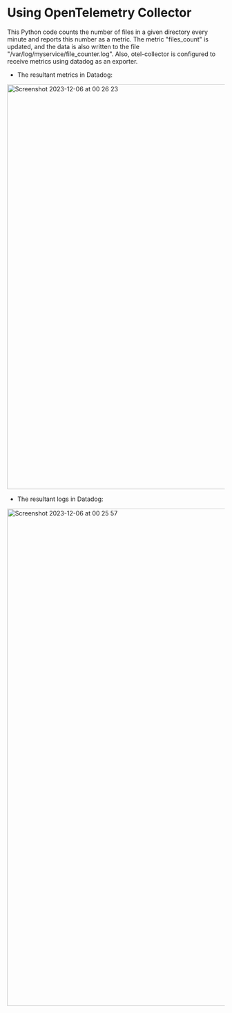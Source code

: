 # Using OpenTelemetry Collector 
This Python code counts the number of files in a given directory every minute and reports this number as a metric. The metric "files_count" is updated, and the data is also written to the file "/var/log/myservice/file_counter.log". Also, otel-collector is configured to receive metrics using datadog as an exporter.

- The resultant metrics in Datadog: 
<img width="936" alt="Screenshot 2023-12-06 at 00 26 23" src="https://github.com/KTsybak/Ramp-up-plan/assets/149802416/00446fdd-88ef-488e-ae1f-5d11ecf22754">

- The resultant logs in Datadog:
 <img width="1150" alt="Screenshot 2023-12-06 at 00 25 57" src="https://github.com/KTsybak/Ramp-up-plan/assets/149802416/5d8fca51-8e3b-4519-89d9-ce00c2e4e220">

